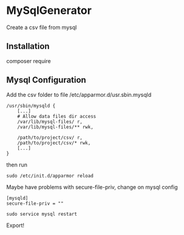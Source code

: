 # MySqlGenerator

Create a csv file from mysql

## Installation

composer require

## Mysql Configuration

Add the csv folder to file /etc/apparmor.d/usr.sbin.mysqld

```
/usr/sbin/mysqld {
    [...]
    # Allow data files dir access
    /var/lib/mysql-files/ r,
    /var/lib/mysql-files/** rwk,

    /path/to/project/csv/ r,
    /path/to/project/csv/* rwk,
    [...]
}
```

then run

```
sudo /etc/init.d/apparmor reload
```

Maybe have problems with secure-file-priv, change on mysql config

```
[mysqld]
secure-file-priv = ""
```

```
sudo service mysql restart
```

Export!
